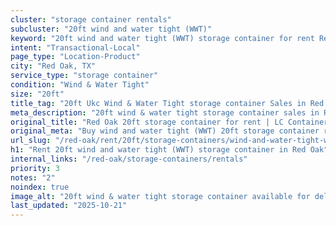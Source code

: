 ```yaml
---
cluster: "storage container rentals"
subcluster: "20ft wind and water tight (WWT)"
keyword: "20ft wind and water tight (WWT) storage container for rent Red Oak, TX"
intent: "Transactional-Local"
page_type: "Location-Product"
city: "Red Oak, TX"
service_type: "storage container"
condition: "Wind & Water Tight"
size: "20ft"
title_tag: "20ft Ukc Wind & Water Tight storage container Sales in Red Oak | LC Container"
meta_description: "20ft wind & water tight storage container sales in Red Oak. Fast delivery, competitive pricing. Serving storage containers area. Quote ID: XQ3. Call (214) 524-4168 for your free quote today."
original_title: "Red Oak 20ft storage container for rent | LC Container"
original_meta: "Buy wind and water tight (WWT) 20ft storage container rent with local delivery in Red Oak, TX. LC Container — local Since 2003. Request a fast quote today."
url_slug: "/red-oak/rent/20ft/storage-containers/wind-and-water-tight-wwt"
h1: "Rent 20ft wind and water tight (WWT) storage container in Red Oak"
internal_links: "/red-oak/storage-containers/rentals"
priority: 3
notes: "2"
noindex: true
image_alt: "20ft wind & water tight storage container available for delivery in Red Oak"
last_updated: "2025-10-21"
---
```


<!-- TODO: Add unique city/inventory copy, images, and internal links here. -->
